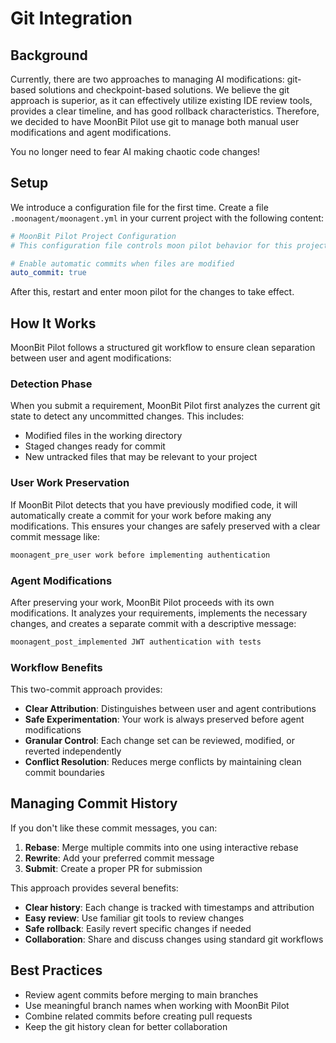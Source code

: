 # Git Integration

## Background

Currently, there are two approaches to managing AI modifications: git-based solutions and checkpoint-based solutions. We believe the git approach is superior, as it can effectively utilize existing IDE review tools, provides a clear timeline, and has good rollback characteristics. Therefore, we decided to have MoonBit Pilot use git to manage both manual user modifications and agent modifications.

You no longer need to fear AI making chaotic code changes!

## Setup

We introduce a configuration file for the first time. Create a file `.moonagent/moonagent.yml` in your current project with the following content:

```yaml
# MoonBit Pilot Project Configuration
# This configuration file controls moon pilot behavior for this project

# Enable automatic commits when files are modified
auto_commit: true
```

After this, restart and enter moon pilot for the changes to take effect.

## How It Works

MoonBit Pilot follows a structured git workflow to ensure clean separation between user and agent modifications:

### Detection Phase

When you submit a requirement, MoonBit Pilot first analyzes the current git state to detect any uncommitted changes. This includes:

- Modified files in the working directory
- Staged changes ready for commit
- New untracked files that may be relevant to your project

### User Work Preservation

If MoonBit Pilot detects that you have previously modified code, it will automatically create a commit for your work before making any modifications. This ensures your changes are safely preserved with a clear commit message like:

```markdown
moonagent_pre_user work before implementing authentication
```

### Agent Modifications

After preserving your work, MoonBit Pilot proceeds with its own modifications. It analyzes your requirements, implements the necessary changes, and creates a separate commit with a descriptive message:

```markdown
moonagent_post_implemented JWT authentication with tests
```

### Workflow Benefits

This two-commit approach provides:

- **Clear Attribution**: Distinguishes between user and agent contributions
- **Safe Experimentation**: Your work is always preserved before agent modifications
- **Granular Control**: Each change set can be reviewed, modified, or reverted independently
- **Conflict Resolution**: Reduces merge conflicts by maintaining clean commit boundaries

## Managing Commit History

If you don't like these commit messages, you can:

1. **Rebase**: Merge multiple commits into one using interactive rebase
2. **Rewrite**: Add your preferred commit message
3. **Submit**: Create a proper PR for submission

This approach provides several benefits:

- **Clear history**: Each change is tracked with timestamps and attribution
- **Easy review**: Use familiar git tools to review changes
- **Safe rollback**: Easily revert specific changes if needed
- **Collaboration**: Share and discuss changes using standard git workflows

## Best Practices

- Review agent commits before merging to main branches
- Use meaningful branch names when working with MoonBit Pilot
- Combine related commits before creating pull requests
- Keep the git history clean for better collaboration
